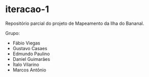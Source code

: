 # iteracao-1


Repositório parcial do projeto de Mapeamento da Ilha do Bananal.

Grupo:

* Fábio Viegas
* Gustavo Casaes
* Edmundo Paulino
* Daniel Guimarães
* Ítalo Vilarino
* Marcos Antônio 
